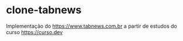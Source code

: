 # clone-tabnews
Implementação do https://www.tabnews.com.br a partir de estudos do curso https://curso.dev
